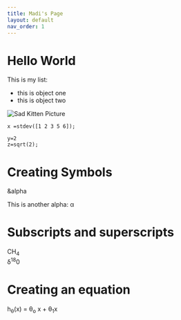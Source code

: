 ```yaml
---
title: Madi's Page
layout: default
nav_order: 1
---
```


# Hello World

This is my list:
  - this is object one
  - this is object two

![Sad Kitten Picture](https://s36537.pcdn.co/wp-content/uploads/2018/05/A-gray-cat-crying-looking-upset.jpg.optimal.jpg)

```x =stdev([1 2 3 5 6]);```

```
y=2
z=sqrt(2);
```

# Creating Symbols

&alpha

This is another alpha: &#945;

# Subscripts and superscripts

CH<sub>4</sub>
<br>
&delta;<sup>18</sup>0

# Creating an equation
h<sub>&theta;</sub>(x) = &theta;<sub>o</sub> x + &theta;<sub>1</sub>x
